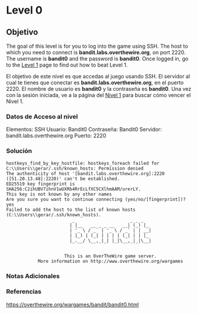 # Level 0
## Objetivo
The goal of this level is for you to log into the game using SSH. The host to which you need to connect is **bandit.labs.overthewire.org**, on port 2220. The username is **bandit0** and the password is **bandit0**. Once logged in, go to the [Level 1](https://overthewire.org/wargames/bandit/bandit1.html) page to find out how to beat Level 1.

El objetivo de este nivel es que accedas al juego usando SSH. El servidor al cual te tienes que conectar es **bandit.labs.overthewire.org**, en el puerto 2220. El nombre de usuario es **bandit0** y la contraseña es **bandit0**. Una vez con la sesión iniciada, ve a la página del [Nivel 1](https://overthewire.org/wargames/bandit/bandit1.html) para buscar cómo vencer el Nivel 1.
### Datos de Acceso al nivel
Elementos: SSH
Usuario: Bandit0
Contraseña: Bandit0
Servidor: bandit.labs.overthewire.org
Puerto: 2220
### Solución
```ssh bandit0@bandit.labs.overthewire.org -p 2220
hostkeys_find_by_key_hostfile: hostkeys_foreach failed for C:\\Users\\gerar/.ssh/known_hosts: Permission denied
The authenticity of host '[bandit.labs.overthewire.org]:2220 ([51.20.13.48]:2220)' can't be established.
ED25519 key fingerprint is SHA256:C2ihUBV7ihnV1wUXRb4RrEcLfXC5CXlhmAAM/urerLY.
This key is not known by any other names
Are you sure you want to continue connecting (yes/no/[fingerprint])? yes
Failed to add the host to the list of known hosts (C:\\Users\\gerar/.ssh/known_hosts).
                         _                     _ _ _
                        | |__   __ _ _ __   __| (_) |_
                        | '_ \ / _` | '_ \ / _` | | __|
                        | |_) | (_| | | | | (_| | | |_
                        |_.__/ \__,_|_| |_|\__,_|_|\__|


                      This is an OverTheWire game server.
            More information on http://www.overthewire.org/wargames
```
### Notas Adicionales

### Referencias
https://overthewire.org/wargames/bandit/bandit0.html

